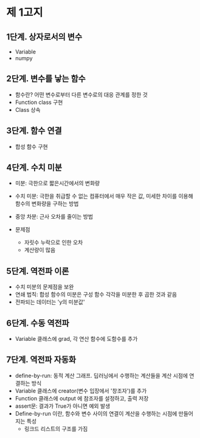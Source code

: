 # 제 1고지

## 1단계. 상자로서의 변수
- Variable 
- numpy

## 2단계. 변수를 낳는 함수
- 함수란? 어떤 변수로부터 다른 변수로의 대응 관계를 정한 것
- Function class 구현
- Class 상속

## 3단계. 함수 연결
- 합성 함수 구현

## 4단계. 수치 미분
- 미분: 극한으로 짧은시간에서의 변화량
- 수치 미분: 극한을 취급할 수 없는 컴퓨터에서 매우 작은 값, 미세한 차이를 이용해 함수의 변화량을 구하는 방법
- 중앙 차분: 근사 오차를 줄이는 방법
- 문제점

    - 자릿수 누락으로 인한 오차 
    - 계산량이 많음

## 5단계. 역전파 이론
- 수치 미분의 문제점을 보완
- 연쇄 법칙: 합성 함수의 미분은 구성 함수 각각을 미분한 후 곱한 것과 같음
- 전파되는 데이터는 'y의 미분값'

## 6단계. 수동 역전파
- Variable 클래스에 grad, 각 연산 함수에 도함수를 추가

## 7단계. 역전파 자동화
- define-by-run: 동적 계산 그래프. 딥러닝에서 수행하는 계산들을 계산 시점에 연결하는 방식
- Variable 클래스에 creator(변수 입장에서 '창조자')를 추가
- Function 클래스에 output 에 참조자를 설정하고, 출력 저장
- assert문: 결과가 True가 아니면 예외 발생
- Define-by-run 이란, 함수와 변수 사이의 연결이 계산을 수행하는 시점에 만들어지는 특성
    - 링크드 리스트의 구조를 가짐
